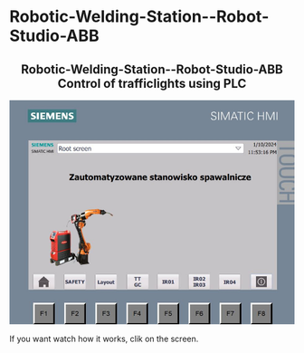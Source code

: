 # Robotic-Welding-Station--Robot-Studio-ABB

 <h2 align="center">Robotic-Welding-Station--Robot-Studio-ABB
   Control of trafficlights using PLC
</h2>

[![video](weld.JPG)](https://youtu.be/jD6uleJG8VA)

If you want watch how it works, clik on the screen.
